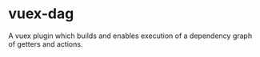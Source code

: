 # vuex-dag
A vuex plugin which builds and enables execution of a dependency graph of getters and actions.
